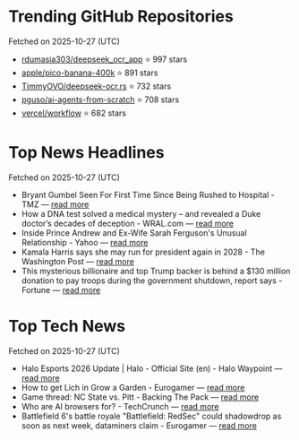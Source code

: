# Trending GitHub Repositories
Fetched on 2025-10-27 (UTC)

- [rdumasia303/deepseek_ocr_app](https://github.com/rdumasia303/deepseek_ocr_app) ⭐ 997 stars
- [apple/pico-banana-400k](https://github.com/apple/pico-banana-400k) ⭐ 891 stars
- [TimmyOVO/deepseek-ocr.rs](https://github.com/TimmyOVO/deepseek-ocr.rs) ⭐ 732 stars
- [pguso/ai-agents-from-scratch](https://github.com/pguso/ai-agents-from-scratch) ⭐ 708 stars
- [vercel/workflow](https://github.com/vercel/workflow) ⭐ 682 stars

# Top News Headlines
Fetched on 2025-10-27 (UTC)
- Bryant Gumbel Seen For First Time Since Being Rushed to Hospital - TMZ — [read more](https://www.tmz.com/2025/10/25/bryant-gumbel-seen-first-time-since-hospitalization/)
- How a DNA test solved a medical mystery – and revealed a Duke doctor’s decades of deception - WRAL.com — [read more](https://www.wral.com/news/local/dna-test-solved-medical-mystery-revealed-doctor-deception-duke-university-hospital-october-2025/)
- Inside Prince Andrew and Ex-Wife Sarah Ferguson's Unusual Relationship - Yahoo — [read more](https://www.eonline.com/news/1424167/prince-andrew-sarah-fergusons-relationship-amid-jeffrey-epstein-fallout)
- Kamala Harris says she may run for president again in 2028 - The Washington Post — [read more](https://www.washingtonpost.com/politics/2025/10/25/kamala-harris-2028-election/)
- This mysterious billionaire and top Trump backer is behind a $130 million donation to pay troops during the government shutdown, report says - Fortune — [read more](https://fortune.com/2025/10/25/billionaire-trump-130-million-donation-troops-government-shutdown-workers/)

# Top Tech News
Fetched on 2025-10-27 (UTC)
- Halo Esports 2026 Update | Halo - Official Site (en) - Halo Waypoint — [read more](https://www.halowaypoint.com/news/halo-esports-2026-update)
- How to get Lich in Grow a Garden - Eurogamer — [read more](https://www.eurogamer.net/how-to-get-lich-in-grow-a-garden)
- Game thread: NC State vs. Pitt - Backing The Pack — [read more](https://www.backingthepack.com/nc-state-football/34496/game-thread-nc-state-vs-pitt)
- Who are AI browsers for? - TechCrunch — [read more](https://techcrunch.com/2025/10/25/who-are-ai-browsers-for/)
- Battlefield 6's battle royale "Battlefield: RedSec" could shadowdrop as soon as next week, dataminers claim - Eurogamer — [read more](https://www.eurogamer.net/battlefield-6s-battle-royale-battlefield-redsec-could-shadowdrop-as-soon-as-next-week-dataminers-claim)
